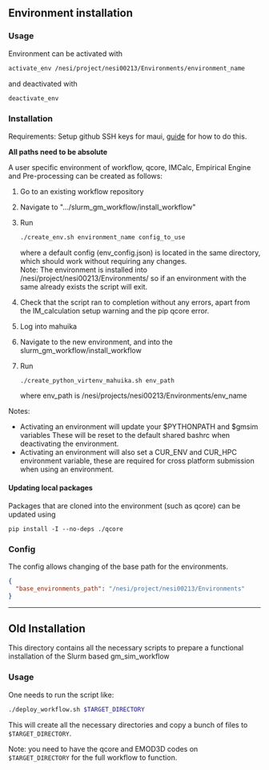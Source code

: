 ## Environment installation

### Usage 
Environment can be activated with 
```bash
activate_env /nesi/project/nesi00213/Environments/environment_name
```

and deactivated with 
```bash
deactivate_env
```

### Installation

Requirements: Setup github SSH keys for maui, 
[guide](https://help.github.com/en/articles/connecting-to-github-with-ssh) for how to do this. 

**All paths need to be absolute**

A user specific environment of workflow, qcore, IMCalc, Empirical Engine and Pre-processing 
can be created as follows:  
1) Go to an existing workflow repository
2) Navigate to ".../slurm_gm_workflow/install_workflow" 
3) Run 
    ```bash
    ./create_env.sh environment_name config_to_use
    ```
    where a default config (env_config.json) is located in the same directory, which should
    work without requiring any changes.  
    Note: The environment is installed into /nesi/project/nesi00213/Environments/
    so if an environment with the same already exists the script will exit.

4) Check that the script ran to completion without any errors, 
apart from the IM_calculation setup warning and the pip qcore error.
5) Log into mahuika
6) Navigate to the new environment, and into the slurm_gm_workflow/install_workflow
7) Run
    ```bash
    ./create_python_virtenv_mahuika.sh env_path
    ```
    where env_path is /nesi/projects/nesi00213/Environments/env_name

Notes: 
- Activating an environment will update your $PYTHONPATH and $gmsim variables
These will be reset to the default shared bashrc when deactivating the environment.
- Activating an environment will also set a CUR_ENV and CUR_HPC environment variable,
these are required for cross platform submission when using an environment.

#### Updating local packages
Packages that are cloned into the environment (such as qcore) can be updated using
```
pip install -I --no-deps ./qcore
```

### Config
The config allows changing of the base path for the environments.
```json
{
  "base_environments_path": "/nesi/project/nesi00213/Environments"
}
```


-----------------------------------------------------------

## Old Installation

This directory contains all the necessary scripts to prepare
a functional installation of the Slurm based gm_sim_workflow

### Usage

One needs to run the script like:
```bash
./deploy_workflow.sh $TARGET_DIRECTORY
```

This will create all the necessary directories and copy a bunch of files to `$TARGET_DIRECTORY`. 

Note: you need to have the qcore and EMOD3D codes on `$TARGET_DIRECTORY` for the full workflow to function.


